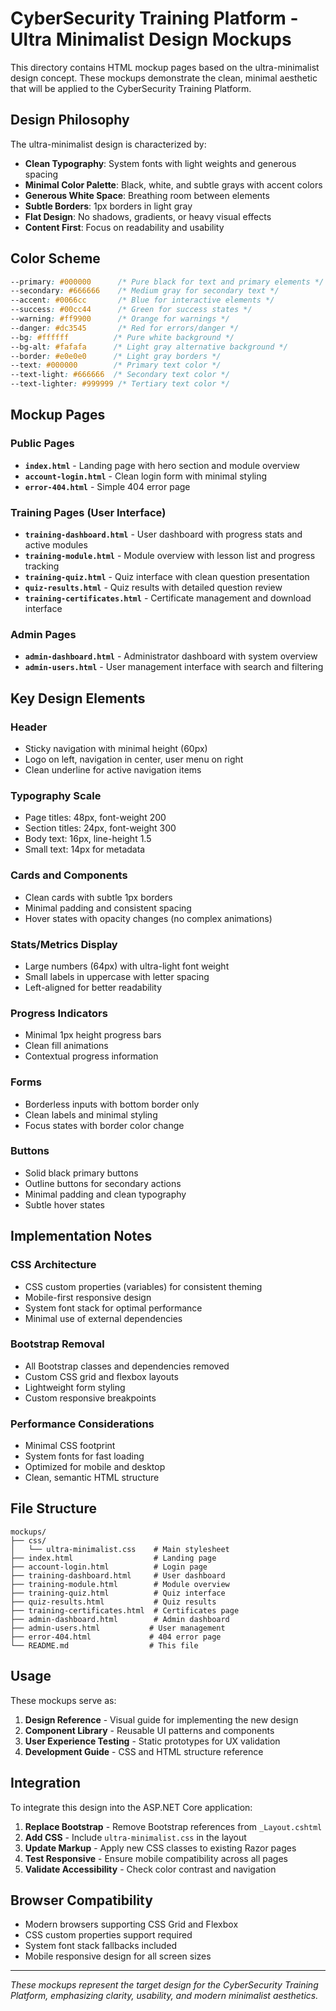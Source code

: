 # CyberSecurity Training Platform - Ultra Minimalist Design Mockups

This directory contains HTML mockup pages based on the ultra-minimalist design concept. These mockups demonstrate the clean, minimal aesthetic that will be applied to the CyberSecurity Training Platform.

## Design Philosophy

The ultra-minimalist design is characterized by:
- **Clean Typography**: System fonts with light weights and generous spacing
- **Minimal Color Palette**: Black, white, and subtle grays with accent colors
- **Generous White Space**: Breathing room between elements
- **Subtle Borders**: 1px borders in light gray
- **Flat Design**: No shadows, gradients, or heavy visual effects
- **Content First**: Focus on readability and usability

## Color Scheme

```css
--primary: #000000      /* Pure black for text and primary elements */
--secondary: #666666    /* Medium gray for secondary text */
--accent: #0066cc       /* Blue for interactive elements */
--success: #00cc44      /* Green for success states */
--warning: #ff9900      /* Orange for warnings */
--danger: #dc3545       /* Red for errors/danger */
--bg: #ffffff          /* Pure white background */
--bg-alt: #fafafa      /* Light gray alternative background */
--border: #e0e0e0      /* Light gray borders */
--text: #000000        /* Primary text color */
--text-light: #666666  /* Secondary text color */
--text-lighter: #999999 /* Tertiary text color */
```

## Mockup Pages

### Public Pages
- **`index.html`** - Landing page with hero section and module overview
- **`account-login.html`** - Clean login form with minimal styling
- **`error-404.html`** - Simple 404 error page

### Training Pages (User Interface)
- **`training-dashboard.html`** - User dashboard with progress stats and active modules
- **`training-module.html`** - Module overview with lesson list and progress tracking
- **`training-quiz.html`** - Quiz interface with clean question presentation
- **`quiz-results.html`** - Quiz results with detailed question review
- **`training-certificates.html`** - Certificate management and download interface

### Admin Pages
- **`admin-dashboard.html`** - Administrator dashboard with system overview
- **`admin-users.html`** - User management interface with search and filtering

## Key Design Elements

### Header
- Sticky navigation with minimal height (60px)
- Logo on left, navigation in center, user menu on right
- Clean underline for active navigation items

### Typography Scale
- Page titles: 48px, font-weight 200
- Section titles: 24px, font-weight 300
- Body text: 16px, line-height 1.5
- Small text: 14px for metadata

### Cards and Components
- Clean cards with subtle 1px borders
- Minimal padding and consistent spacing
- Hover states with opacity changes (no complex animations)

### Stats/Metrics Display
- Large numbers (64px) with ultra-light font weight
- Small labels in uppercase with letter spacing
- Left-aligned for better readability

### Progress Indicators
- Minimal 1px height progress bars
- Clean fill animations
- Contextual progress information

### Forms
- Borderless inputs with bottom border only
- Clean labels and minimal styling
- Focus states with border color change

### Buttons
- Solid black primary buttons
- Outline buttons for secondary actions
- Minimal padding and clean typography
- Subtle hover states

## Implementation Notes

### CSS Architecture
- CSS custom properties (variables) for consistent theming
- Mobile-first responsive design
- System font stack for optimal performance
- Minimal use of external dependencies

### Bootstrap Removal
- All Bootstrap classes and dependencies removed
- Custom CSS grid and flexbox layouts
- Lightweight form styling
- Custom responsive breakpoints

### Performance Considerations
- Minimal CSS footprint
- System fonts for fast loading
- Optimized for mobile and desktop
- Clean, semantic HTML structure

## File Structure

```
mockups/
├── css/
│   └── ultra-minimalist.css    # Main stylesheet
├── index.html                  # Landing page
├── account-login.html          # Login page
├── training-dashboard.html     # User dashboard
├── training-module.html        # Module overview
├── training-quiz.html          # Quiz interface
├── quiz-results.html           # Quiz results
├── training-certificates.html  # Certificates page
├── admin-dashboard.html        # Admin dashboard
├── admin-users.html           # User management
├── error-404.html             # 404 error page
└── README.md                  # This file
```

## Usage

These mockups serve as:
1. **Design Reference** - Visual guide for implementing the new design
2. **Component Library** - Reusable UI patterns and components
3. **User Experience Testing** - Static prototypes for UX validation
4. **Development Guide** - CSS and HTML structure reference

## Integration

To integrate this design into the ASP.NET Core application:

1. **Replace Bootstrap** - Remove Bootstrap references from `_Layout.cshtml`
2. **Add CSS** - Include `ultra-minimalist.css` in the layout
3. **Update Markup** - Apply new CSS classes to existing Razor pages
4. **Test Responsive** - Ensure mobile compatibility across all pages
5. **Validate Accessibility** - Check color contrast and navigation

## Browser Compatibility

- Modern browsers supporting CSS Grid and Flexbox
- CSS custom properties support required
- System font stack fallbacks included
- Mobile responsive design for all screen sizes

---

*These mockups represent the target design for the CyberSecurity Training Platform, emphasizing clarity, usability, and modern minimalist aesthetics.*
